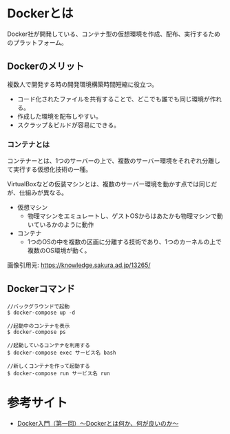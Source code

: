 # Dockerとは
Docker社が開発している、コンテナ型の仮想環境を作成、配布、実行するためのプラットフォーム。  

## Dockerのメリット
複数人で開発する時の開発環境構築時間短縮に役立つ。  

- コード化されたファイルを共有することで、どこでも誰でも同じ環境が作れる。
- 作成した環境を配布しやすい。
- スクラップ＆ビルドが容易にできる。


### コンテナとは
コンテナーとは、1つのサーバーの上で、複数のサーバー環境をそれぞれ分離して実行する仮想化技術の一種。  

VirtualBoxなどの仮装マシンとは、複数のサーバー環境を動かす点では同じだが、仕組みが異なる。  

- 仮想マシン
  - 物理マシンをエミュレートし、ゲストOSからはあたかも物理マシンで動いているかのように動作
- コンテナ
  - 1つのOSの中を複数の区画に分離する技術であり、1つのカーネルの上で複数のOS環境が動く。

画像引用元: https://knowledge.sakura.ad.jp/13265/  


## Dockerコマンド
```
//バックグラウンドで起動
$ docker-compose up -d

//起動中のコンテナを表示
$ docker-compose ps

//起動しているコンテナを利用する
$ docker-compose exec サービス名 bash

//新しくコンテナを作って起動する
$ docker-compose run サービス名 run
```



# 参考サイト
- [Docker入門（第一回）～Dockerとは何か、何が良いのか～](https://knowledge.sakura.ad.jp/13265/)
